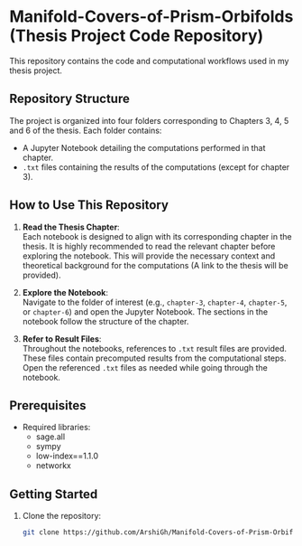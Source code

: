 # Manifold-Covers-of-Prism-Orbifolds (Thesis Project Code Repository)

This repository contains the code and computational workflows used in my thesis project. 

## Repository Structure
The project is organized into four folders corresponding to Chapters 3, 4, 5 and 6 of the thesis. Each folder contains:

- A Jupyter Notebook detailing the computations performed in that chapter.
- `.txt` files containing the results of the computations (except for chapter 3).

## How to Use This Repository

1. **Read the Thesis Chapter**:  
   Each notebook is designed to align with its corresponding chapter in the thesis. It is highly recommended to read the relevant chapter before exploring the notebook. This will provide the necessary context and theoretical background for the computations (A link to the thesis will be provided).

2. **Explore the Notebook**:  
   Navigate to the folder of interest (e.g., `chapter-3`, `chapter-4`, `chapter-5`, or `chapter-6`) and open the Jupyter Notebook. The sections in the notebook follow the structure of the chapter.

3. **Refer to Result Files**:  
   Throughout the notebooks, references to `.txt` result files are provided. These files contain precomputed results from the computational steps. Open the referenced `.txt` files as needed while going through the notebook.

## Prerequisites
- Required libraries:
  - sage.all
  - sympy
  - low-index==1.1.0
  - networkx

## Getting Started
1. Clone the repository:
   ```bash
   git clone https://github.com/ArshiGh/Manifold-Covers-of-Prism-Orbifolds.git

